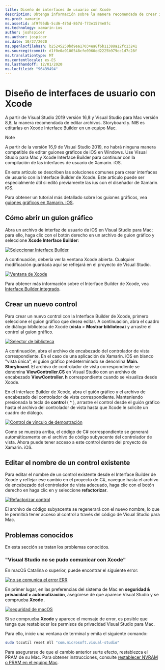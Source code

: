 ```yaml
---
title: Diseño de interfaces de usuario con Xcode
description: Obtenga información sobre la manera recomendada de crear interfaces de usuario de iOS directamente mediante Xcode en un equipo Mac.
ms.prod: xamarin
ms.assetid: af9f95db-5cd6-475d-867d-f73e1574e8fc
ms.technology: xamarin-ios
author: joshspicer
ms.author: jospicer
ms.date: 10/27/2020
ms.openlocfilehash: b25245250bd9ea17034ea8f6b11388a12fc13241
ms.sourcegitcommit: d1f0e0a9100548cfe0960ed2225b979cc1d7c28f
ms.translationtype: MT
ms.contentlocale: es-ES
ms.lasthandoff: 12/01/2020
ms.locfileid: "96439494"
---
```

# <a name="designing-user-interfaces-with-xcode"></a>Diseño de interfaces de usuario con Xcode

A partir de Visual Studio 2019 versión 16,8 y Visual Studio para Mac versión 8,8, la manera recomendada de editar archivos. Storyboard y. NIB es editarlas en Xcode Interface Builder en un equipo Mac.

> [!NOTE]
> A partir de la versión 16,9 de Visual Studio 2019, no habrá ninguna manera compatible de editar guiones gráficos de iOS en Windows. Use Visual Studio para Mac y Xcode Interface Builder para continuar con la compilación de las interfaces de usuario de Xamarin. iOS.

En este artículo se describen las soluciones comunes para crear interfaces de usuario con la Interface Builder de Xcode.  Este artículo puede ser especialmente útil si editó previamente las ius con el diseñador de Xamarin. iOS. 

Para obtener un tutorial más detallado sobre los guiones gráficos, vea [guiones gráficos en Xamarin. iOS](./indepth-storyboard.md).

## <a name="how-to-open-a-storyboard"></a>Cómo abrir un guion gráfico 

Abra un archivo de interfaz de usuario de iOS en Visual Studio para Mac; para ello, haga clic con el botón derecho en un archivo de guion gráfico y seleccione **Xcode Interface Builder**:

[![Seleccionar Interface Builder](images/select-interface-builder.png)](images/select-interface-builder.png#lightbox)

A continuación, debería ver la ventana Xcode abierta. Cualquier modificación guardada aquí se reflejará en el proyecto de Visual Studio.

[![Ventana de Xcode](images/xcode.png)](images/xcode.png#lightbox)

Para obtener más información sobre el Interface Builder de Xcode, vea [Interface Builder integrado](https://developer.apple.com/xcode/interface-builder/).

## <a name="creating-a-new-control"></a>Crear un nuevo control

Para crear un nuevo control con la Interface Builder de Xcode, primero seleccione el guion gráfico que desea editar. A continuación, abra el cuadro de diálogo biblioteca de Xcode (**vista**  >  **Mostrar biblioteca**) y arrastre el control al guion gráfico.

[![Selector de biblioteca](images/library-picker.png)](images/library-picker.png#lightbox)

A continuación, abra el archivo de encabezado del controlador de vista correspondiente.  En el caso de una aplicación de Xamarin. iOS en blanco "vista única", el guion gráfico predeterminado se denomina **Main. Storyboard**. El archivo de controlador de vista correspondiente se denomina **ViewController.CS** en Visual Studio con un archivo de encabezado **ViewController. h** correspondiente cuando se visualiza desde Xcode.

En el Interface Builder de Xcode, abra el guión gráfico y el archivo de encabezado del controlador de vista correspondiente.  Manteniendo presionada la tecla de **control** ( **^** ), arrastre el control desde el guión gráfico hasta el archivo del controlador de vista hasta que Xcode le solicite un cuadro de diálogo.

[![Control de vínculo de demostración](images/demo-link-control.gif)](images/demo-link-control.gif#lightbox)

Como se muestra arriba, el código de C# correspondiente se generará automáticamente en el archivo de código subyacente del controlador de vista.  Ahora puede tener acceso a este control dentro del proyecto de Xamarin. iOS.

## <a name="editing-an-existing-controls-name"></a>Editar el nombre de un control existente

Para editar el nombre de un control existente desde el Interface Builder de Xcode y reflejar ese cambio en el proyecto de C#, navegue hasta el archivo de encabezado del controlador de vista adecuado, haga clic con el botón derecho en haga clic en y seleccione **refactorizar**.   

[![Refactorizar control](images/refactor-control.png)](images/refactor-control.png#lightbox)

El archivo de código subyacente se regenerará con el nuevo nombre, lo que le permitirá tener acceso al control a través del código de Visual Studio para Mac.

## <a name="known-problems"></a>Problemas conocidos

En esta sección se tratan los problemas conocidos.

### <a name="visual-studio-could-not-communicate-with-xcode"></a>"Visual Studio no se pudo comunicar con Xcode"

En macOS Catalina o superior, puede encontrar el siguiente error:

[![no se comunica el error ERR](images/could-not-communicate.png)](images/could-not-communicate.png#lightbox)

En primer lugar, en las preferencias del sistema de Mac en **seguridad & privacidad > automatización**, asegúrese de que aparece Visual Studio y se comprueba **Xcode** .

[![seguridad de macOS](images/macos-security.png)](images/macos-security.png#lightbox)

Si se comprueba **Xcode** y aparece el mensaje de error, es posible que tenga que restablecer los permisos de privacidad Visual Studio para Mac.

Para ello, inicie una ventana de terminal y emita el siguiente comando:

```bash
sudo tccutil reset All "com.microsoft.visual-studio"
```

Para asegurarse de que el cambio anterior surte efecto, restablezca el PRAM de su Mac. Para obtener instrucciones, consulte [restablecer NVRAM o PRAM en el equipo Mac](https://support.apple.com/HT204063).
